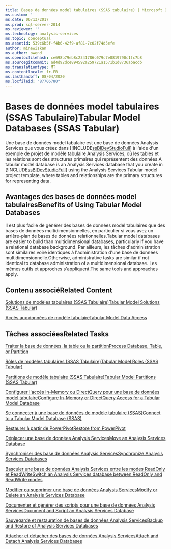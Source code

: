 ```yaml
---
title: Bases de données model tabulaires (SSAS tabulaire) | Microsoft Docs
ms.custom: ''
ms.date: 06/13/2017
ms.prod: sql-server-2014
ms.reviewer: ''
ms.technology: analysis-services
ms.topic: conceptual
ms.assetid: 539c6b5f-f4b6-42f9-af81-7c02f74d5efe
author: minewiskan
ms.author: owend
ms.openlocfilehash: ce698b79eb8c2341786c079c7e8819790c1fc7b8
ms.sourcegitcommit: ad4d92dce894592a259721a1571b1d8736abacdb
ms.translationtype: MT
ms.contentlocale: fr-FR
ms.lasthandoff: 08/04/2020
ms.locfileid: "87706780"
---
```

# <a name="tabular-model-databases-ssas-tabular"></a><span data-ttu-id="16ce0-102">Bases de données model tabulaires (SSAS Tabulaire)</span><span class="sxs-lookup"><span data-stu-id="16ce0-102">Tabular Model Databases (SSAS Tabular)</span></span>
  <span data-ttu-id="16ce0-103">Une base de données model tabulaire est une base de données Analysis Services que vous créez dans [!INCLUDE[ssBIDevStudioFull](../../includes/ssbidevstudiofull-md.md)] à l'aide d'un exemple de projet de modèle tabulaire Analysis Services, où les tables et les relations sont des structures primaires qui représentent des données.</span><span class="sxs-lookup"><span data-stu-id="16ce0-103">A tabular model database is an Analysis Services database that you create in [!INCLUDE[ssBIDevStudioFull](../../includes/ssbidevstudiofull-md.md)] using the Analysis Services Tabular model project template, where tables and relationships are the primary structures for representing data.</span></span>  
  
## <a name="benefits-of-using-tabular-model-databases"></a><span data-ttu-id="16ce0-104">Avantages des bases de données model tabulaires</span><span class="sxs-lookup"><span data-stu-id="16ce0-104">Benefits of Using Tabular Model Databases</span></span>  
 <span data-ttu-id="16ce0-105">Il est plus facile de générer des bases de données model tabulaires que des bases de données multidimensionnelles, en particulier si vous avez un arrière-plan de bases de données relationnelles.</span><span class="sxs-lookup"><span data-stu-id="16ce0-105">Tabular model databases are easier to build than multidimensional databases, particularly if you have a relational database background.</span></span> <span data-ttu-id="16ce0-106">Par ailleurs, les tâches d'administration sont similaires voire identiques à l'administration d'une base de données multidimensionnelle.</span><span class="sxs-lookup"><span data-stu-id="16ce0-106">Otherwise, administrative tasks are similar if not identical to database administration of a multidimensional database.</span></span> <span data-ttu-id="16ce0-107">Les mêmes outils et approches s'appliquent.</span><span class="sxs-lookup"><span data-stu-id="16ce0-107">The same tools and approaches apply.</span></span>  
  
## <a name="related-content"></a><span data-ttu-id="16ce0-108">Contenu associé</span><span class="sxs-lookup"><span data-stu-id="16ce0-108">Related Content</span></span>  
 [<span data-ttu-id="16ce0-109">Solutions de modèles tabulaires &#40;SSAS Tabulaire&#41;</span><span class="sxs-lookup"><span data-stu-id="16ce0-109">Tabular Model Solutions &#40;SSAS Tabular&#41;</span></span>](../tabular-model-solutions-ssas-tabular.md)  
  
 [<span data-ttu-id="16ce0-110">Accès aux données de modèle tabulaire</span><span class="sxs-lookup"><span data-stu-id="16ce0-110">Tabular Model Data Access</span></span>](tabular-model-data-access.md)  
  
## <a name="related-tasks"></a><span data-ttu-id="16ce0-111">Tâches associées</span><span class="sxs-lookup"><span data-stu-id="16ce0-111">Related Tasks</span></span>  
 [<span data-ttu-id="16ce0-112">Traiter la base de données, la table ou la partition</span><span class="sxs-lookup"><span data-stu-id="16ce0-112">Process Database, Table, or Partition</span></span>](process-database-table-or-partition-analysis-services.md)  
  
 [<span data-ttu-id="16ce0-113">Rôles de modèles tabulaires &#40;SSAS Tabulaire&#41;</span><span class="sxs-lookup"><span data-stu-id="16ce0-113">Tabular Model Roles &#40;SSAS Tabular&#41;</span></span>](tabular-model-roles-ssas-tabular.md)  
  
 [<span data-ttu-id="16ce0-114">Partitions de modèle tabulaire &#40;SSAS Tabulaire&#41;</span><span class="sxs-lookup"><span data-stu-id="16ce0-114">Tabular Model Partitions &#40;SSAS Tabular&#41;</span></span>](tabular-model-partitions-ssas-tabular.md)  
  
 [<span data-ttu-id="16ce0-115">Configurer l'accès In-Memory ou DirectQuery pour une base de données model tabulaire</span><span class="sxs-lookup"><span data-stu-id="16ce0-115">Configure In-Memory or DirectQuery Access for a Tabular Model Database</span></span>](enable-directquery-mode-in-ssms.md)  
  
 [<span data-ttu-id="16ce0-116">Se connecter à une base de données de modèle tabulaire &#40;SSAS&#41;</span><span class="sxs-lookup"><span data-stu-id="16ce0-116">Connect to a Tabular Model Database &#40;SSAS&#41;</span></span>](connect-to-a-tabular-model-database-ssas.md)  
  
 [<span data-ttu-id="16ce0-117">Restaurer à partir de PowerPivot</span><span class="sxs-lookup"><span data-stu-id="16ce0-117">Restore from PowerPivot</span></span>](restore-from-power-pivot.md)  
  
 [<span data-ttu-id="16ce0-118">Déplacer une base de données Analysis Services</span><span class="sxs-lookup"><span data-stu-id="16ce0-118">Move an Analysis Services Database</span></span>](../multidimensional-models/move-an-analysis-services-database.md)  
  
 [<span data-ttu-id="16ce0-119">Synchroniser des base de données Analysis Services</span><span class="sxs-lookup"><span data-stu-id="16ce0-119">Synchronize Analysis Services Databases</span></span>](../multidimensional-models/synchronize-analysis-services-databases.md)  
  
 [<span data-ttu-id="16ce0-120">Basculer une base de données Analysis Services entre les modes ReadOnly et ReadWrite</span><span class="sxs-lookup"><span data-stu-id="16ce0-120">Switch an Analysis Services database between ReadOnly and ReadWrite modes</span></span>](../multidimensional-models/switch-an-analysis-services-database-between-readonly-and-readwrite-modes.md)  
  
 [<span data-ttu-id="16ce0-121">Modifier ou supprimer une base de données Analysis Services</span><span class="sxs-lookup"><span data-stu-id="16ce0-121">Modify or Delete an Analysis Services Database</span></span>](../multidimensional-models/modify-or-delete-an-analysis-services-database.md)  
  
 [<span data-ttu-id="16ce0-122">Documenter et générer des scripts pour une base de données Analysis Services</span><span class="sxs-lookup"><span data-stu-id="16ce0-122">Document and Script an Analysis Services Database</span></span>](../multidimensional-models/document-and-script-an-analysis-services-database.md)  
  
 [<span data-ttu-id="16ce0-123">Sauvegarde et restauration de bases de données Analysis Services</span><span class="sxs-lookup"><span data-stu-id="16ce0-123">Backup and Restore of Analysis Services Databases</span></span>](../multidimensional-models/backup-and-restore-of-analysis-services-databases.md)  
  
 [<span data-ttu-id="16ce0-124">Attacher et détacher des bases de données Analysis Services</span><span class="sxs-lookup"><span data-stu-id="16ce0-124">Attach and Detach Analysis Services Databases</span></span>](../multidimensional-models/attach-and-detach-analysis-services-databases.md)  
  
  
